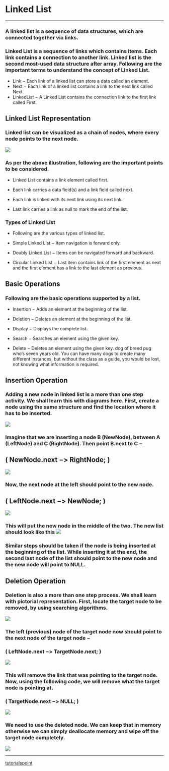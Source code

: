 # Linked List

---

### A linked list is a sequence of data structures, which are connected together via links.

###  Linked List is a sequence of links which contains items. Each link contains a connection to another link. Linked list is the second most-used data structure after array. Following are the important terms to understand the concept of Linked List.

- Link − Each link of a linked list can store a data called an element.
- Next − Each link of a linked list contains a link to the next link called Next.
- LinkedList − A Linked List contains the connection link to the first link called First.

## Linked List Representation
### Linked list can be visualized as a chain of nodes, where every node points to the next node.
![](https://www.tutorialspoint.com/data_structures_algorithms/images/linked_list.jpg)

### As per the above illustration, following are the important points to be considered.

- Linked List contains a link element called first.

- Each link carries a data field(s) and a link field called next.

- Each link is linked with its next link using its next link.

- Last link carries a link as null to mark the end of the list.


### Types of Linked List
- Following are the various types of linked list.

- Simple Linked List − Item navigation is forward only.

- Doubly Linked List − Items can be navigated forward and backward.

- Circular Linked List − Last item contains link of the first element as next and the first element has a link to the last element as previous.

## Basic Operations
### Following are the basic operations supported by a list.

- Insertion − Adds an element at the beginning of the list.

- Deletion − Deletes an element at the beginning of the list.

- Display − Displays the complete list.

- Search − Searches an element using the given key.

- Delete − Deletes an element using the given key. dog of breed pug who’s seven years old. You can have many dogs to create many different instances, but without the class as a guide, you would be lost, not knowing what information is required.


## Insertion Operation
### Adding a new node in linked list is a more than one step activity. We shall learn this with diagrams here. First, create a node using the same structure and find the location where it has to be inserted.

![](https://www.tutorialspoint.com/data_structures_algorithms/images/linked_list_insertion_0.jpg)

### Imagine that we are inserting a node B (NewNode), between A (LeftNode) and C (RightNode). Then point B.next to C −

##  ( NewNode.next −> RightNode; )

![](https://www.tutorialspoint.com/data_structures_algorithms/images/linked_list_insertion_1.jpg)

### Now, the next node at the left should point to the new node.
## ( LeftNode.next −> NewNode; )
![](https://www.tutorialspoint.com/data_structures_algorithms/images/linked_list_insertion_2.jpg)

### This will put the new node in the middle of the two. The new list should look like this ![](https://www.tutorialspoint.com/data_structures_algorithms/images/linked_list_insertion_3.jpg)

### Similar steps should be taken if the node is being inserted at the beginning of the list. While inserting it at the end, the second last node of the list should point to the new node and the new node will point to NULL.

## Deletion Operation
### Deletion is also a more than one step process. We shall learn with pictorial representation. First, locate the target node to be removed, by using searching algorithms.

![](https://www.tutorialspoint.com/data_structures_algorithms/images/linked_list_deletion_0.jpg)

### The left (previous) node of the target node now should point to the next node of the target node −

### ( LeftNode.next −> TargetNode.next; )

![](https://www.tutorialspoint.com/data_structures_algorithms/images/linked_list_deletion_1.jpg)

### This will remove the link that was pointing to the target node. Now, using the following code, we will remove what the target node is pointing at.

### ( TargetNode.next −> NULL;  )

![](https://www.tutorialspoint.com/data_structures_algorithms/images/linked_list_deletion_2.jpg)

### We need to use the deleted node. We can keep that in memory otherwise we can simply deallocate memory and wipe off the target node completely.

![](https://www.tutorialspoint.com/data_structures_algorithms/images/linked_list_deletion_3.jpg)


---
[tutorialspoint](https://www.tutorialspoint.com)
